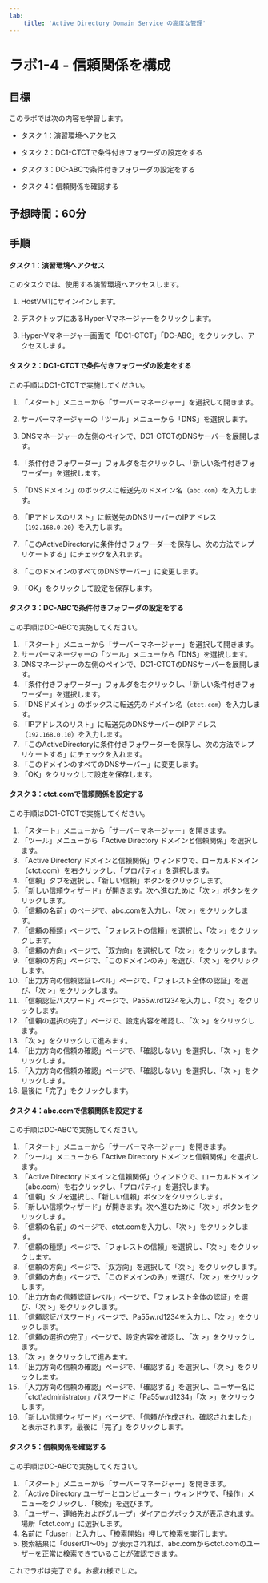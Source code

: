 ```yaml
---
lab:
    title: 'Active Directory Domain Service の高度な管理'
---
```


# ラボ1-4  - 信頼関係を構成

## 目標

このラボでは次の内容を学習します。

- タスク 1：演習環境へアクセス
- タスク 2：DC1-CTCTで条件付きフォワーダの設定をする

- タスク 3：DC-ABCで条件付きフォワーダの設定をする

- タスク 4：信頼関係を確認する





## 予想時間：60分



## 手順

#### タスク 1：演習環境へアクセス

このタスクでは、使用する演習環境へアクセスします。

1. HostVM1にサインインします。

1. デスクトップにあるHyper-Vマネージャーをクリックします。

1. Hyper-Vマネージャー画面で「DC1-CTCT」「DC-ABC」をクリックし、アクセスします。

   



#### タスク 2：DC1-CTCTで条件付きフォワーダの設定をする

この手順はDC1-CTCTで実施してください。

1. 「スタート」メニューから「サーバーマネージャー」を選択して開きます。

1. サーバーマネージャーの「ツール」メニューから「DNS」を選択します。

1. DNSマネージャーの左側のペインで、DC1-CTCTのDNSサーバーを展開します。

1. 「条件付きフォワーダー」フォルダを右クリックし、「新しい条件付きフォワーダー」を選択します。

1. 「DNSドメイン」のボックスに転送先のドメイン名（`abc.com`）を入力します。

1. 「IPアドレスのリスト」に転送先のDNSサーバーのIPアドレス（`192.168.0.20`）を入力します。

1. 「このActiveDirectoryに条件付きフォワーダーを保存し、次の方法でレプリケートする」にチェックを入れます。

1. 「このドメインのすべてのDNSサーバー」に変更します。

1. 「OK」をクリックして設定を保存します。

   

#### タスク 3：DC-ABCで条件付きフォワーダの設定をする

この手順はDC-ABCで実施してください。

1. 「スタート」メニューから「サーバーマネージャー」を選択して開きます。
1. サーバーマネージャーの「ツール」メニューから「DNS」を選択します。
1. DNSマネージャーの左側のペインで、DC1-CTCTのDNSサーバーを展開します。
1. 「条件付きフォワーダー」フォルダを右クリックし、「新しい条件付きフォワーダー」を選択します。
1. 「DNSドメイン」のボックスに転送先のドメイン名（`ctct.com`）を入力します。
1. 「IPアドレスのリスト」に転送先のDNSサーバーのIPアドレス（`192.168.0.10`）を入力します。
1. 「このActiveDirectoryに条件付きフォワーダーを保存し、次の方法でレプリケートする」にチェックを入れます。
1. 「このドメインのすべてのDNSサーバー」に変更します。
1. 「OK」をクリックして設定を保存します。



#### タスク 3：ctct.comで信頼関係を設定する

この手順はDC1-CTCTで実施してください。

1. 「スタート」メニューから「サーバーマネージャー」を開きます。
1. 「ツール」メニューから「Active Directory ドメインと信頼関係」を選択します。
1. 「Active Directory ドメインと信頼関係」ウィンドウで、ローカルドメイン（ctct.com）を右クリックし、「プロパティ」を選択します。
1. 「信頼」タブを選択し、「新しい信頼」ボタンをクリックします。
1. 「新しい信頼ウィザード」が開きます。次へ進むために「次 >」ボタンをクリックします。
1. 「信頼の名前」のページで、abc.comを入力し、「次 >」をクリックします。
1. 「信頼の種類」ページで、「フォレストの信頼」を選択し、「次 >」をクリックします。
1. 「信頼の方向」ページで、「双方向」を選択して「次 >」をクリックします。
1. 「信頼の方向」ページで、「このドメインのみ」を選び、「次 >」をクリックします。
1. 「出力方向の信頼認証レベル」ページで、「フォレスト全体の認証」を選び、「次 >」をクリックします。
1. 「信頼認証パスワード」ページで、Pa55w.rd1234を入力し、「次 >」をクリックします。
1. 「信頼の選択の完了」ページで、設定内容を確認し、「次 >」をクリックします。
1. 「次 >」をクリックして進みます。
1. 「出力方向の信頼の確認」ページで、「確認しない」を選択し、「次 >」をクリックします。
1. 「入力方向の信頼の確認」ページで、「確認しない」を選択し、「次 >」をクリックします。
1. 最後に「完了」をクリックします。



#### タスク 4：abc.comで信頼関係を設定する

この手順はDC-ABCで実施してください。

1. 「スタート」メニューから「サーバーマネージャー」を開きます。
2. 「ツール」メニューから「Active Directory ドメインと信頼関係」を選択します。
3. 「Active Directory ドメインと信頼関係」ウィンドウで、ローカルドメイン（abc.com）を右クリックし、「プロパティ」を選択します。
4. 「信頼」タブを選択し、「新しい信頼」ボタンをクリックします。
5. 「新しい信頼ウィザード」が開きます。次へ進むために「次 >」ボタンをクリックします。
6. 「信頼の名前」のページで、ctct.comを入力し、「次 >」をクリックします。
7. 「信頼の種類」ページで、「フォレストの信頼」を選択し、「次 >」をクリックします。
8. 「信頼の方向」ページで、「双方向」を選択して「次 >」をクリックします。
9. 「信頼の方向」ページで、「このドメインのみ」を選び、「次 >」をクリックします。
10. 「出力方向の信頼認証レベル」ページで、「フォレスト全体の認証」を選び、「次 >」をクリックします。
11. 「信頼認証パスワード」ページで、Pa55w.rd1234を入力し、「次 >」をクリックします。
12. 「信頼の選択の完了」ページで、設定内容を確認し、「次 >」をクリックします。
13. 「次 >」をクリックして進みます。
14. 「出力方向の信頼の確認」ページで、「確認する」を選択し、「次 >」をクリックします。
15. 「入力方向の信頼の確認」ページで、「確認する」を選択し、ユーザー名に「ctct\administrator」パスワードに「Pa55w.rd1234」「次 >」をクリックします。
16. 「新しい信頼ウィザード」ページで、「信頼が作成され、確認されました」と表示されます。最後に「完了」をクリックします。



#### タスク 5：信頼関係を確認する

この手順はDC-ABCで実施してください。

1. 「スタート」メニューから「サーバーマネージャー」を開きます。
2. 「Active Directory ユーザーとコンピューター」ウィンドウで、「操作」メニューをクリックし、「検索」を選びます。
3. 「ユーザー、連絡先およびグループ」ダイアログボックスが表示されます。場所「ctct.com」に選択します。
4. 名前に「duser」と入力し、「検索開始」押して検索を実行します。
5. 検索結果に「duser01～05」が表示されれば、abc.comからctct.comのユーザーを正常に検索できていることが確認できます。



これでラボは完了です。お疲れ様でした。
